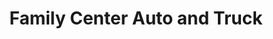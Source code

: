 ---
title: "Family Center Auto and Truck"
url: /grand-junction/family-center-auto-and-truck/
shop: car
---